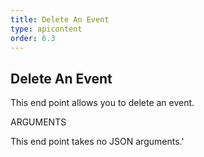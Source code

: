 ```yaml
---
title: Delete An Event
type: apicontent
order: 6.3
---
```

## Delete An Event
This end point allows you to delete an event.

ARGUMENTS

This end point takes no JSON arguments.'
